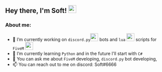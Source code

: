 <h2> Hey there, I'm Soft! <img src="https://media.discordapp.net/attachments/805366110685626378/842262646946136064/corazon.gif" width="25" height="25"></h2>

### About me:

- 🔭 I’m currently working on `discord.py`<img src="https://media.discordapp.net/attachments/805366110685626378/842263502809858078/Discord.png" width="25" height="25"> bots and `lua` <img src="https://media.discordapp.net/attachments/805366110685626378/842263732900855818/lua.png" width="25" height="25"> scripts for `FiveM` <img src="https://media.discordapp.net/attachments/805366110685626378/842263916646105118/FiveM.png" width="25" height="25">
- 🌱 I’m currently learning `Python` and in the future I'll start with `C#`
- 💬 You can ask me about `FiveM` developing, `discord.py` bot developing, 
- 📫 You can reach out to me on discord: Soft#6666

<!--
**ssooftt/ssooftt** is a ✨ _special_ ✨ repository because its `README.md` (this file) appears on your GitHub profile.

Here are some ideas to get you started:

- 🔭 I’m currently working on ...
- 🌱 I’m currently learning ...
- 👯 I’m looking to collaborate on ...
- 🤔 I’m looking for help with ...
- 💬 Ask me about ...
- 📫 How to reach me: ...
- 😄 Pronouns: ...
- ⚡ Fun fact: ...
-->
